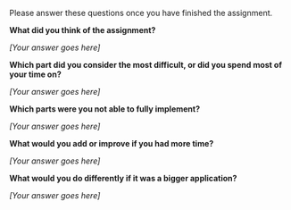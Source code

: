Please answer these questions once you have finished the assignment.

**What did you think of the assignment?**

_[Your answer goes here]_

**Which part did you consider the most difficult, or did you spend most of your time on?**

_[Your answer goes here]_

**Which parts were you not able to fully implement?**

_[Your answer goes here]_

**What would you add or improve if you had more time?**

_[Your answer goes here]_

**What would you do differently if it was a bigger application?**

_[Your answer goes here]_
